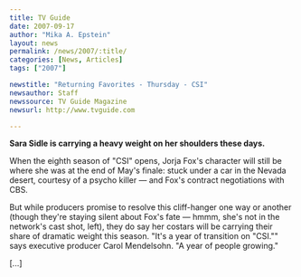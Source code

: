 ```yaml
---
title: TV Guide 
date: 2007-09-17
author: "Mika A. Epstein"
layout: news
permalink: /news/2007/:title/
categories: [News, Articles]
tags: ["2007"]

newstitle: "Returning Favorites - Thursday - CSI"
newsauthor: Staff
newssource: TV Guide Magazine
newsurl: http://www.tvguide.com

---
```


**Sara Sidle is carrying a heavy weight on her shoulders these days.**

When the eighth season of "CSI" opens, Jorja Fox's character will still be where she was at the end of May's finale: stuck under a car in the Nevada desert, courtesy of a psycho killer &#8212; and Fox's contract negotiations with CBS.

But while producers promise to resolve this cliff-hanger one way or another (though they're staying silent about Fox's fate &#8212; hmmm, she's not in the network's cast shot, left), they do say her costars will be carrying their share of dramatic weight this season. "It's a year of transition on "CSI."" says executive producer Carol Mendelsohn. "A year of people growing."

[...]